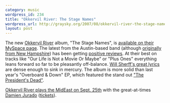 ```yaml
--- 
category: music
wordpress_id: 234
title: "Okkervil River: The Stage Names"
wordpress_url: http://graysky.org/2007/08/okkervil-river-the-stage-names/
layout: post
---
```

The new <a href="http://www.okkervilriver.com/">Okkervil River</a> album, "The Stage Names", is <a href="http://www.myspace.com/okkervilriver">available on their MySpace page</a>. The latest from the Austin-based band (although <a href="http://en.wikipedia.org/wiki/Okkervil_River">originally from New Hampshire</a>)</a> has been getting <a href="http://www.pitchforkmedia.com/article/record_review/44665-the-stage-names">positive reviews</a>. At their best on tracks like "Our Life is Not a Movie Or Maybe" or "Plus Ones" everything leans forward so far to be pleasantly off-balance. <a href="http://en.wikipedia.org/wiki/Will_Sheff">Will Sherff's great lyrics</a> are dense enough to sink in mercury. The album is more solid than last year's "Overboard & Down" EP, which featured the stand out <a href="http://youtube.com/watch?v=VQaBxJiAjPE">"The President's Dead"</a>.

<a href="http://tourb.us/show/43839-Okkervil_River-Damien_Jurado-The_Middle_East_Downstairs-Cambridge-MA">Okkervil River plays the MidEast on Sept. 25th</a> with the great-at-times <a href="http://www.myspace.com/damienjurado">Damien Jurado</a> (<a href="http://www.ticketmaster.com/event/01003ED9C9DC9493artistid=967154&majorcatid=10001&minorcatid=60">tickets</a>).
